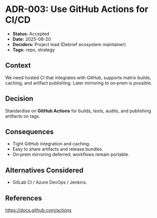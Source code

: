 # ADR-003: Use GitHub Actions for CI/CD

- **Status:** Accepted
- **Date:** 2025-08-20
- **Deciders:** Project lead (Debrief ecosystem maintainer)
- **Tags:** repo, strategy

## Context

We need hosted CI that integrates with GitHub, supports matrix builds, caching, and artifact publishing. Later mirroring to on‑prem is possible.


## Decision

Standardise on **GitHub Actions** for builds, tests, audits, and publishing artifacts on tags.


## Consequences

- Tight GitHub integration and caching.
- Easy to share artifacts and release bundles.
- On‑prem mirroring deferred; workflows remain portable.


## Alternatives Considered

- GitLab CI / Azure DevOps / Jenkins.


## References
https://docs.github.com/actions
